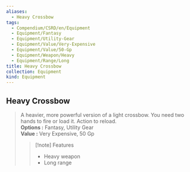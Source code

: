 ```yaml
---
aliases:
  - Heavy Crossbow
tags:
  - Compendium/CSRD/en/Equipment
  - Equipment/Fantasy
  - Equipment/Utility-Gear
  - Equipment/Value/Very-Expensive
  - Equipment/Value/50-Gp
  - Equipment/Weapon/Heavy
  - Equipment/Range/Long
title: Heavy Crossbow
collection: Equipment
kind: Equipment
---
```

## Heavy Crossbow  
  
>A heavier, more powerful version of a light crossbow. You need two hands to fire or load it. Action to reload.  
> **Options :** Fantasy, Utility Gear  
> **Value :** Very Expensive, 50 Gp  
>>[!note] Features  
>> - Heavy weapon  
>> - Long range